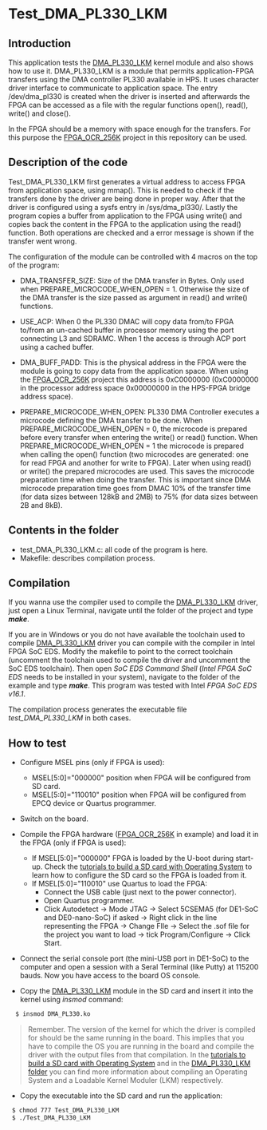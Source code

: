 Test_DMA_PL330_LKM
===============

Introduction
-------------
This application tests the [DMA_PL330_LKM](https://github.com/robertofem/CycloneVSoC-examples/tree/master/Linux-modules/DMA_PL330_LKM) kernel module and also shows how to use it. DMA_PL330_LKM is a module that permits application-FPGA transfers using the DMA controller PL330 available in HPS.  It uses character driver interface to communicate to application space. The entry /dev/dma_pl330 is created when the driver is inserted and afterwards the FPGA can be accessed as a file with the regular functions open(), read(), write() and close(). 

In the FPGA should be a memory with space enough for the transfers. For this purpose the [FPGA_OCR_256K](https://github.com/robertofem/CycloneVSoC-examples/tree/master/FPGA-hardware/DE1-SoC/FPGA_OCR_256K) project in this repository can be used.

Description of the code
------------------------
Test_DMA_PL330_LKM first generates a virtual address to access FPGA from application space, using mmap(). This is needed to check if the transfers done by the driver are being done in proper way. After that the driver is configured using a sysfs entry in /sys/dma_pl330/. Lastly the program copies a buffer from application to the FPGA using write() and copies back the content in  the FPGA to the application using the read() function. Both operations are checked and a error message is shown if the transfer went wrong.

The configuration of the module can be controlled with 4 macros on the top of the program:

* DMA_TRANSFER_SIZE: Size of the DMA transfer in Bytes. Only used when PREPARE_MICROCODE_WHEN_OPEN = 1. Otherwise the size of the DMA transfer is the size passed as argument in read() and write() functions.

* USE_ACP: When 0 the  PL330 DMAC will copy data from/to FPGA to/from an un-cached buffer in processor memory using the port connecting L3 and SDRAMC. When 1 the access is through ACP port using a cached buffer. 

* DMA_BUFF_PADD: This is the physical address in the FPGA were the module is going to copy data from the application space. When using the  [FPGA_OCR_256K](https://github.com/robertofem/CycloneVSoC-examples/tree/master/FPGA-hardware/DE1-SoC/FPGA_OCR_256K) project this address is 0xC0000000 (0xC0000000 in the processor address space 0x00000000 in the HPS-FPGA bridge address space).

* PREPARE_MICROCODE_WHEN_OPEN: PL330 DMA Controller executes a microcode defining the DMA transfer to be done. When PREPARE_MICROCODE_WHEN_OPEN = 0, the microcode is prepared before every transfer when entering the write() or read() function. When PREPARE_MICROCODE_WHEN_OPEN = 1 the microcode is prepared when calling the open() function (two microcodes are generated: one for read FPGA and another for write to FPGA). Later when using read() or write() the prepared microcodes are used. This saves the microcode preparation time when doing the transfer. This is important since DMA microcode preparation time goes from DMAC 10% of the transfer time (for data sizes between 128kB and 2MB) to 75% (for data sizes between 2B and 8kB).

Contents in the folder
----------------------
* test_DMA_PL330_LKM.c: all code of the program is here.
* Makefile: describes compilation process.

Compilation
-----------
If you wanna use the compiler used to compile the [DMA_PL330_LKM](https://github.com/robertofem/CycloneVSoC-examples/tree/master/Linux-modules/DMA_PL330_LKM) driver, just open a Linux Terminal, navigate until the folder of the project and type **_make_**.

If you are in Windows or you do not have available the toolchain used to compile [DMA_PL330_LKM](https://github.com/robertofem/CycloneVSoC-examples/tree/master/Linux-modules/DMA_PL330_LKM) driver you can compile with the compiler in Intel FPGA SoC EDS. Modify the makefile to point to the correct toolchain (uncomment the toolchain used to compile the driver and uncomment the SoC EDS toolchain). Then open *SoC EDS Command Shell* (*Intel FPGA SoC EDS* needs to be installed in your system), navigate to the folder of the example and type **_make_**.
This program was tested with Intel *FPGA SoC EDS v16.1*.

The compilation process generates the executable file *test_DMA_PL330_LKM* in both cases.
    
How to test
------------
* Configure MSEL pins (only if FPGA is used):
    *  MSEL[5:0]="000000" position when FPGA will be configured from SD card.
    *  MSEL[5:0]="110010" position when FPGA will be configured from EPCQ device or Quartus programmer.
* Switch on the board.
* Compile the FPGA hardware ([FPGA_OCR_256K](https://github.com/robertofem/CycloneVSoC-examples/tree/master/FPGA-hardware/DE1-SoC/FPGA_OCR_256K)  in example) and load it in the FPGA (only if FPGA is used):
    *  If MSEL[5:0]="000000" FPGA is loaded by the U-boot during start-up. Check  the [tutorials to build a SD card with Operating System](https://github.com/robertofem/CycloneVSoC-examples/tree/master/SD-operating-system) to learn how to configure the SD card so the FPGA is loaded from it. 
    *  If MSEL[5:0]="110010" use Quartus to load the FPGA:
        *  Connect the USB cable (just next to the power connector).
        *  Open Quartus programmer.
        *  Click Autodetect -> Mode JTAG -> Select 5CSEMA5 (for DE1-SoC and DE0-nano-SoC) if asked -> Right click in the line representing the FPGA -> Change FIle -> Select the .sof file for the project you want to load -> tick Program/Configure -> Click Start.

* Connect the serial console port (the mini-USB port in DE1-SoC) to the computer and open a session with a Seral Terminal (like Putty) at 115200 bauds. Now you have access to the board OS console.
* Copy the [DMA_PL330_LKM](https://github.com/robertofem/CycloneVSoC-examples/tree/master/Linux-modules/DMA_PL330_LKM) module in the SD card and insert it into the kernel using _insmod_ command: 
```bash
  $ insmod DMA_PL330.ko
```
> Remember. The version of the kernel for which the driver is compiled for should be the same running in the board. This implies that you have to compile the OS you are running in the board and compile the driver with the output files from that compilation. In the [tutorials to build a SD card with Operating System](https://github.com/robertofem/CycloneVSoC-examples/tree/master/SD-operating-system) and in the [DMA_PL330_LKM folder](https://github.com/robertofem/CycloneVSoC-examples/tree/master/Linux-modules/DMA_PL330_LKM) you can find more information about compiling an Operating System and a Loadable Kernel Moduler (LKM) respectively.

* Copy the executable into the SD card and run the application:
 ```bash
  $ chmod 777 Test_DMA_PL330_LKM
  $ ./Test_DMA_PL330_LKM
```
